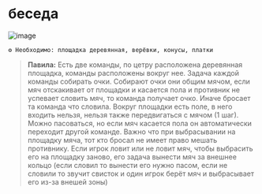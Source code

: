 # беседа

![image](https://github.com/user-attachments/assets/6c4b352d-2493-4da3-a625-5aca88e96364)

```
⚙ Необходимо: площадка деревянная, верёвки, конусы, платки
```
> **Павила:** Есть две команды, по цетру расположена деревянная площадка, команды расположены вокруг нее. Задача каждой команды собирать очки. Собирают очки они общим мячом, если мяч отскакивает от площадки и касается пола и противник не успевает словить мяч, то команда получает очко. Иначе бросает та команда что словила. Вокруг площадки есть поле, в него входить нельзя, нельзя также передвигаться с мячом (1 шаг). Можно пасоваться, но если мяч касается пола он автоматически переходит другой команде. Важно что при выбрасывании на площадку мяча, тот кто бросал не имеет право мешать противнику. Если игрок ловит или не ловит мяч, чтобы выбрасить его на площадку заново, его задача вынести мяч за внешнее кольцо (если словил то вынести его нужно пасом, если не словили то звучит свисток и один игрок берёт мяч и выбрасывает его из-за внешей зоны)
